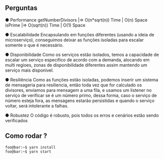 ## Perguntas

● Performance
  getNumberDivisors |=> O(n*sqrt(n)) Time | O(n) Space
  isPrime |=> O(sqrt(n)) Time | O(1) Space

● Escalabilidade
  Encapsulando em funções diferentes (usando a ideia de microserviço), conseguimos deixar
  as funções isoladas para escalar somente o que é necessário.
  
● Disponibilidade
  Como os serviços estão isolados, temos a capacidade de escalar um serviço especifico de acordo com a demanda, alocando em multi regioes, zonas de disponibilidade diferentes assim mantendo um serviço mais disponivel.
  
● Resiliência
  Como as funções estão isoladas, podemos inserir um sistema de mensageria para resiliencia, então toda vez que for calculado os divisores, enviamos para mensagem a uma fila, e usamos um listener no serviço de verificar se é um número primo, dessa forma, caso o serviço de número esteja fora, as mensagens estarão persistidas e quando o serviço voltar, será intolerante a falhas.
  
● Robustez
  O código é robusto, pois todos os erros e cenários estão sendo verificados

  ## Como rodar ?

```console
foo@bar:~$ yarn install
foo@bar:~$ yarn start
```